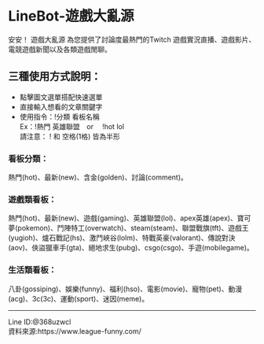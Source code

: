 # LineBot-遊戲大亂源
安安！
遊戲大亂源 為您提供了討論度最熱門的Twitch 遊戲實況直播、遊戲影片、電競遊戲新聞以及各類遊戲閒聊。
## 三種使用方式說明：
* 點擊圖文選單搭配快速選單
* 直接輸入想看的文章關鍵字
* 使用指令：!分類 看板名稱<br>
Ex：!熱門 英雄聯盟　or　 !hot lol<br>
請注意： ! 和 空格(1格) 皆為半形
### 看板分類：
熱門(hot)、最新(new)、含金(golden)、討論(comment)。
### 遊戲類看板：
熱門(hot)、最新(new)、遊戲(gaming)、英雄聯盟(lol)、apex英雄(apex)、寶可夢(pokemon)、鬥陣特工(overwatch)、steam(steam)、聯盟戰旗(tft)、遊戲王(yugioh)、爐石戰記(hs)、激鬥峽谷(lolm)、特戰英豪(valorant)、傳說對決(aov)、俠盜獵車手(gta)、絕地求生(pubg)、csgo(csgo)、手遊(mobilegame)。
### 生活類看板：
八卦(gossiping)、娛樂(funny)、福利(hso)、電影(movie)、寵物(pet)、動漫(acg)、3c(3c)、運動(sport)、迷因(meme)。
<hr>
Line ID:@368uzwcl<br>
資料來源:https://www.league-funny.com/
